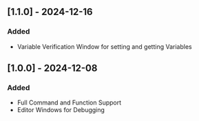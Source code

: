 ## [1.1.0] - 2024-12-16
### Added
* Variable Verification Window for setting and getting Variables

## [1.0.0] - 2024-12-08
### Added
* Full Command and Function Support
* Editor Windows for Debugging
